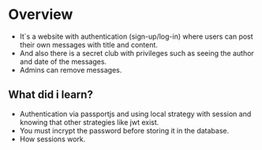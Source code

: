 # Overview
- It`s a website with authentication (sign-up/log-in) where users can post their own messages with title and content.
- And also there is a secret club with privileges such as seeing the author and date of the messages.
- Admins can remove messages.

## What did i learn?
- Authentication via passportjs and using local strategy with session and knowing that other strategies like jwt exist.
- You must incrypt the password before storing it in the database.
- How sessions work.